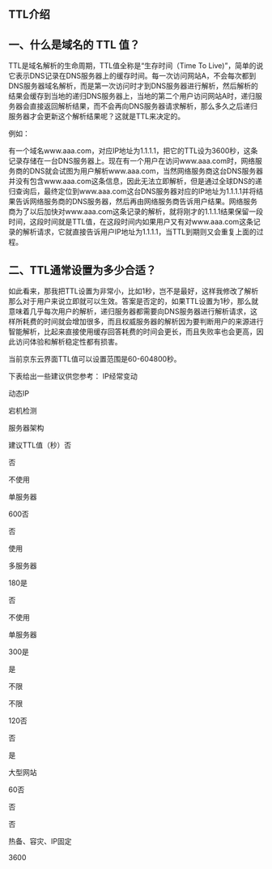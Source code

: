 ## **TTL介绍**

## **一、什么是域名的 TTL 值？**

TTL是域名解析的生命周期，TTL值全称是“生存时间（Time To Live)”，简单的说它表示DNS记录在DNS服务器上的缓存时间。每一次访问网站A，不会每次都到DNS服务器域名解析，而是第一次访问时才到DNS服务器进行解析，然后解析的结果会缓存到当地的递归DNS服务器上，当地的第二个用户访问网站A时，递归服务器会直接返回解析结果，而不会再向DNS服务器请求解析，那么多久之后递归服务器才会更新这个解析结果呢？这就是TTL来决定的。

例如：

有一个域名www.aaa.com，对应IP地址为1.1.1.1，把它的TTL设为3600秒，这条记录存储在一台DNS服务器上。现在有一个用户在访问www.aaa.com时，网络服务商的DNS就会试图为用户解析www.aaa.com，当然网络服务商这台DNS服务器并没有包含www.aaa.com这条信息，因此无法立即解析，但是通过全球DNS的递归查询后，最终定位到www.aaa.com这台DNS服务器对应的IP地址为1.1.1.1并将结果告诉网络服务商的DNS服务器，然后再由网络服务商告诉用户结果。网络服务商为了以后加快对www.aaa.com这条记录的解析，就将刚才的1.1.1.1结果保留一段时间，这段时间就是TTL值，在这段时间内如果用户又有对www.aaa.com这条记录的解析请求，它就直接告诉用户IP地址为1.1.1.1，当TTL到期则又会重复上面的过程。

## **二、TTL通常设置为多少合适？**

如此看来，那我把TTL设置为非常小，比如1秒，岂不是最好，这样我修改了解析那么对于用户来说立即就可以生效。答案是否定的，如果TTL设置为1秒，那么就意味着几乎每次用户的解析，递归服务器都需要向DNS服务器进行解析请求，这样所耗费的时间就会增加很多，而且权威服务器的解析因为要判断用户的来源进行智能解析，比起来直接使用缓存回答耗费的时间会更长，而且失败率也会更高，因此访问体验和解析稳定性都有损害。

当前京东云界面TTL值可以设置范围是60-604800秒。

下表给出一些建议供您参考：
IP经常变动

动态IP

宕机检测

服务器架构

建议TTL值（秒）否

否

不使用

单服务器

600否

否

使用

多服务器

180是

否

不使用

单服务器

300是

是

不限

不限

120否

否

是

大型网站

60否

否

否

热备、容灾、IP固定

3600